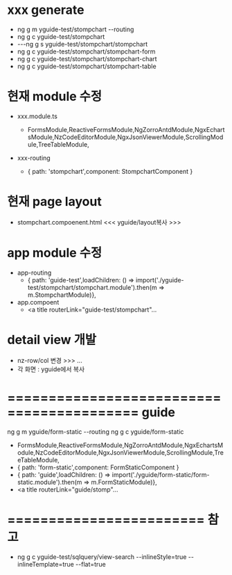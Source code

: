 # xxx generate
- ng g m yguide-test/stompchart --routing
- ng g c yguide-test/stompchart
- ---ng g s yguide-test/stompchart/stompchart
- ng g c yguide-test/stompchart/stompchart-form
- ng g c yguide-test/stompchart/stompchart-chart
- ng g c yguide-test/stompchart/stompchart-table

# 현재 module 수정
- xxx.module.ts	
  - FormsModule,ReactiveFormsModule,NgZorroAntdModule,NgxEchartsModule,NzCodeEditorModule,NgxJsonViewerModule,ScrollingModule,TreeTableModule,

- xxx-routing
  - { path: 'stompchart',component: StompchartComponent }

# 현재 page layout 
- stompchart.compoenent.html <<< yguide/layout복사 >>>

# app module 수정
- app-routing
  - { path: 'guide-test',loadChildren: () => import('./yguide-test/stompchart/stompchart.module').then(m => m.StompchartModule)},
- app.compoent
  - <a title routerLink="guide-test/stompchart"...

# detail view 개발
-	nz-row/col 변경 >>> <app-stompchart-form></app-stompchart-form> ...
- 각 화면 : yguide에서 복사




# ========================================== guide
ng g m yguide/form-static --routing
ng g c yguide/form-static
  - FormsModule,ReactiveFormsModule,NgZorroAntdModule,NgxEchartsModule,NzCodeEditorModule,NgxJsonViewerModule,ScrollingModule,TreeTableModule,
  - { path: 'form-static',component: FormStaticComponent }
  - { path: 'guide',loadChildren: () => import('./yguide/form-static/form-static.module').then(m => m.FormStaticModule)},
  - <a title routerLink="guide/stomp"...



# ======================== 참고
- ng g c yguide-test/sqlquery/view-search --inlineStyle=true --inlineTemplate=true --flat=true



